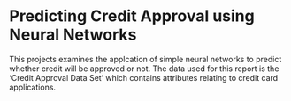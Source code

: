 # Predicting Credit Approval using Neural Networks

This projects examines the applcation of simple neural networks to predict whether credit will be approved or not. The data used for this report is the ‘Credit Approval Data Set’ which contains attributes relating to credit card applications.

